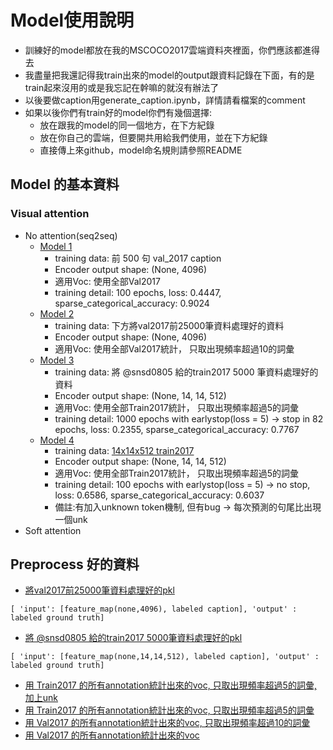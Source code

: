 # Model使用說明
* 訓練好的model都放在我的MSCOCO2017雲端資料夾裡面，你們應該都進得去
* 我盡量把我還記得我train出來的model的output跟資料記錄在下面，有的是train起來沒用的或是我忘記在幹嘛的就沒有辦法了
* 以後要做caption用generate_caption.ipynb，詳情請看檔案的comment
* 如果以後你們有train好的model你們有幾個選擇:
  * 放在跟我的model的同一個地方，在下方紀錄
  * 放在你自己的雲端，但要開共用給我們使用，並在下方紀錄
  * 直接傳上來github，model命名規則請參照README
## Model 的基本資料
### Visual attention
* No attention(seq2seq)
  * [Model 1](https://drive.google.com/file/d/1HS_-59ZPN-iFfhbZcXKBOc2O57YHE7L_/view?usp=sharing) 
    * training data: 前 500 句 val_2017 caption
    * Encoder output shape: (None, 4096)
    * 適用Voc: 使用全部Val2017
    * training detail: 100 epochs, loss: 0.4447, sparse_categorical_accuracy: 0.9024
  * [Model 2](https://drive.google.com/file/d/1--a87SVWD326r5raOMyRO-EusW9puaph/view?usp=sharing)
    * training data: 下方將val2017前25000筆資料處理好的資料
    * Encoder output shape: (None, 4096)
    * 適用Voc: 使用全部Val2017統計， 只取出現頻率超過10的詞彙
  * [Model 3](https://drive.google.com/file/d/1EZSKYim10Fa-CJAEhrzE2Og3X1CiPhRg/view?usp=sharing)
    * training data: 將 @snsd0805 給的train2017 5000 筆資料處理好的資料
    * Encoder output shape: (None, 14, 14, 512)
    * 適用Voc: 使用全部Train2017統計， 只取出現頻率超過5的詞彙
    * training detail: 1000 epochs with earlystop(loss = 5) -> stop in 82 epochs, loss: 0.2355, sparse_categorical_accuracy: 0.7767
  * [Model 4](https://drive.google.com/file/d/1MUSx669M3YRU6vDifyK_PYqaGu-4aQrL/view?usp=sharing)
    * training data: [14x14x512 train2017](https://drive.google.com/file/d/1mX6YlBP0BTuW8LZm4-8G62UDgzB8Rr66/view?usp=sharing)
    * Encoder output shape: (None, 14, 14, 512)
    * 適用Voc: 使用全部Train2017統計， 只取出現頻率超過5的詞彙
    * training detail: 100 epochs with earlystop(loss = 5) -> no stop, loss: 0.6586, sparse_categorical_accuracy: 0.6037
    * 備註:有加入unknown token機制, 但有bug -> 每次預測的句尾比出現一個unk
* Soft attention
## Preprocess 好的資料
* [將val2017前25000筆資料處理好的pkl](https://drive.google.com/file/d/1mwQO6DgW_KFJvKQMlQb4bZWoXmx_igoT/view?usp=sharing)
```
[ 'input': [feature_map(none,4096), labeled caption], 'output' : labeled ground truth]
```
* [將 @snsd0805 給的train2017 5000筆資料處理好的pkl](https://drive.google.com/file/d/1--RoXq8R3fQMLkM1VNvCKA6m2NOHfwJJ/view?usp=sharing)
```
[ 'input': [feature_map(none,14,14,512), labeled caption], 'output' : labeled ground truth]
```
* [用 Train2017 的所有annotation統計出來的voc, 只取出現頻率超過5的詞彙, 加上unk](https://drive.google.com/file/d/1Dht3wvrohwqFQziOl8SlPVr0xaLE_pTB/view?usp=sharing)
* [用 Train2017 的所有annotation統計出來的voc, 只取出現頻率超過5的詞彙](https://drive.google.com/file/d/1-4EFf00eOz5uuk5DtIWCz18lHwx1p-ar/view?usp=sharing)
* [用 Val2017 的所有annotation統計出來的voc, 只取出現頻率超過10的詞彙](https://drive.google.com/file/d/1uIbj_PhQBxa7-YTwkwj7Wlr4TfeFCHeM/view?usp=sharing)
* [用 Val2017 的所有annotation統計出來的voc](https://drive.google.com/file/d/1VcbEhK8XmsmtJy8gCtuqn70XF_7Z3HV4/view?usp=sharing)
